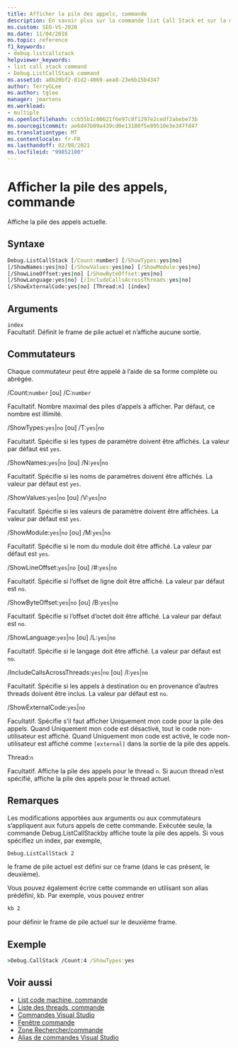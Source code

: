 ```yaml
---
title: Afficher la pile des appels, commande
description: En savoir plus sur la commande list Call Stack et sur la manière dont elle affiche la pile des appels actuelle.
ms.custom: SEO-VS-2020
ms.date: 11/04/2016
ms.topic: reference
f1_keywords:
- debug.listcallstack
helpviewer_keywords:
- list call stack command
- Debug.ListCallStack command
ms.assetid: a8b20bf2-81d2-4069-aea8-23e6b15b4347
author: TerryGLee
ms.author: tglee
manager: jmartens
ms.workload:
- multiple
ms.openlocfilehash: ccb55b1c00621f6e97c8f1297e2cedf2abebe73b
ms.sourcegitcommit: ae6d47b09a439cd0e13180f5e89510e3e347fd47
ms.translationtype: MT
ms.contentlocale: fr-FR
ms.lasthandoff: 02/08/2021
ms.locfileid: "99852100"
---
```

# <a name="list-call-stack-command"></a>Afficher la pile des appels, commande
Affiche la pile des appels actuelle.

## <a name="syntax"></a>Syntaxe

```cmd
Debug.ListCallStack [/Count:number] [/ShowTypes:yes|no]
[/ShowNames:yes|no] [/ShowValues:yes|no] [/ShowModule:yes|no]
[/ShowLineOffset:yes|no] [/ShowByteOffset:yes|no]
[/ShowLanguage:yes|no] [/IncludeCallsAcrossThreads:yes|no]
[/ShowExternalCode:yes|no] [Thread:n] [index]
```

## <a name="arguments"></a>Arguments

`index`\
Facultatif. Définit le frame de pile actuel et n’affiche aucune sortie.

## <a name="switches"></a>Commutateurs
Chaque commutateur peut être appelé à l’aide de sa forme complète ou abrégée.

/Count:`number` [ou] /C:`number`

Facultatif. Nombre maximal des piles d’appels à afficher. Par défaut, ce nombre est illimité.

/ShowTypes:`yes`&#124;`no` [ou] /T:`yes`&#124;`no`

Facultatif. Spécifie si les types de paramètre doivent être affichés. La valeur par défaut est `yes`.

/ShowNames:`yes`&#124;`no` [ou] /N:`yes`&#124;`no`

Facultatif. Spécifie si les noms de paramètres doivent être affichés. La valeur par défaut est `yes`.

/ShowValues:`yes`&#124;`no` [ou] /V:`yes`&#124;`no`

Facultatif. Spécifie si les valeurs de paramètre doivent être affichées. La valeur par défaut est `yes`.

/ShowModule:`yes`&#124;`no` [ou] /M:`yes`&#124;`no`

Facultatif. Spécifie si le nom du module doit être affiché. La valeur par défaut est `yes`.

/ShowLineOffset:`yes`&#124;`no` [ou] /#:`yes`&#124;`no`

Facultatif. Spécifie si l’offset de ligne doit être affiché. La valeur par défaut est `no`.

/ShowByteOffset:`yes`&#124;`no` [ou] /B:`yes`&#124;`no`

Facultatif. Spécifie si l’offset d’octet doit être affiché. La valeur par défaut est `no`.

/ShowLanguage:`yes`&#124;`no` [ou] /L:`yes`&#124;`no`

Facultatif. Spécifie si le langage doit être affiché. La valeur par défaut est `no`.

/IncludeCallsAcrossThreads:`yes`&#124;`no` [ou] /I:`yes`&#124;`no`

Facultatif. Spécifie si les appels à destination ou en provenance d’autres threads doivent être inclus. La valeur par défaut est `no`.

/ShowExternalCode:`yes`&#124;`no`

Facultatif. Spécifie s’il faut afficher Uniquement mon code pour la pile des appels. Quand Uniquement mon code est désactivé, tout le code non-utilisateur est affiché. Quand Uniquement mon code est activé, le code non-utilisateur est affiché comme `[external]` dans la sortie de la pile des appels.

Thread:`n`

Facultatif. Affiche la pile des appels pour le thread `n`. Si aucun thread n’est spécifié, affiche la pile des appels pour le thread actuel.

## <a name="remarks"></a>Remarques
Les modifications apportées aux arguments ou aux commutateurs s’appliquent aux futurs appels de cette commande. Exécutée seule, la commande Debug.ListCallStackby affiche toute la pile des appels. Si vous spécifiez un index, par exemple,

```cmd
Debug.ListCallStack 2
```

le frame de pile actuel est défini sur ce frame (dans le cas présent, le deuxième).

Vous pouvez également écrire cette commande en utilisant son alias prédéfini, kb. Par exemple, vous pouvez entrer

```cmd
kb 2
```

pour définir le frame de pile actuel sur le deuxième frame.

## <a name="example"></a>Exemple

```cmd
>Debug.CallStack /Count:4 /ShowTypes:yes
```

## <a name="see-also"></a>Voir aussi

- [List code machine, commande](../../ide/reference/list-disassembly-command.md)
- [Liste des threads, commande](../../ide/reference/list-threads-command.md)
- [Commandes Visual Studio](../../ide/reference/visual-studio-commands.md)
- [Fenêtre commande](../../ide/reference/command-window.md)
- [Zone Rechercher/commande](../../ide/find-command-box.md)
- [Alias de commandes Visual Studio](../../ide/reference/visual-studio-command-aliases.md)